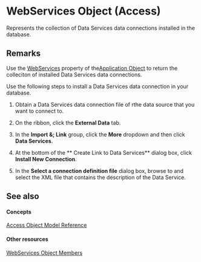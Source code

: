 
# WebServices Object (Access)

Represents the collection of Data Services data connections installed in the database.


## Remarks

Use the [WebServices](fed37107-137f-a2c6-96ba-1a97d3c9780a.md) property of the[Application Object](aefb0713-97e6-e2c7-e530-8fd2e1316a55.md) to return the colleciton of installed Data Services data connections.

Use the following steps to install a Data Services data connection in your database.


1. Obtain a Data Services data connection file of rthe data source that you want to connect to.
    
2. On the ribbon, click the  **External Data** tab.
    
3. In the  **Import &; Link** group, click the **More** dropdown and then click **Data Services**.
    
4. At the bottom of the ** Create Link to Data Services** dialog box, click **Install New Connection**.
    
5. In the  **Select a connection definition file** dialog box, browse to and select the XML file that contains the description of the Data Service.
    

## See also


#### Concepts


[Access Object Model Reference](2de134a4-6c5c-d2a3-8377-f4dd973ba650.md)
#### Other resources


[WebServices Object Members](57eb2848-d671-260e-f09d-67e6e313fb22.md)
